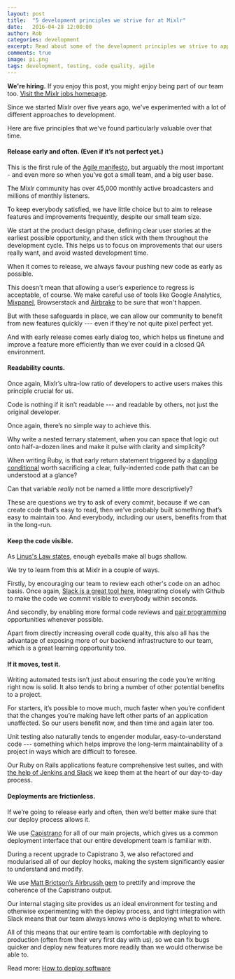 ```yaml
---
layout: post
title:  "5 development principles we strive for at Mixlr"
date:   2016-04-28 12:00:00
author: Rob
categories: development
excerpt: Read about some of the development principles we strive to apply at Mixlr, including early release cycle, highly readable code, and more.
comments: true
image: pi.png
tags: development, testing, code quality, agile
---
```


<a name="top"></a>
<p class="info_block"><strong>We're hiring.</strong> If you enjoy this post, you might enjoy being part of our team too. <a href="/jobs">Visit the Mixlr jobs homepage</a>.</p>

Since we started Mixlr over five years ago, we've experimented with a lot of different approaches to development.

Here are five principles that we've found particularly valuable over that time.

#### Release early and often. (Even if it’s not perfect yet.)

This is the first rule of the [Agile manifesto](http://agilemanifesto.org/principles.html), but arguably the most important - and even more so when you’ve got a small team, and a big user base.

The Mixlr community has over 45,000 monthly active broadcasters and millions of monthly listeners.

To keep everybody satisfied, we have little choice but to aim to release features and improvements frequently, despite our small team size.

We start at the product design phase, defining clear user stories at the earliest possible opportunity, and then stick with them throughout the development cycle. This helps us to focus on improvements that our users really want, and avoid wasted development time.

When it comes to release, we always favour pushing new code as early as possible.

This doesn't mean that allowing a user’s experience to regress is acceptable, of course. We make careful use of tools like Google Analytics, [Mixpanel](http://www.mixpanel.com), Browserstack and [Airbrake](http://www.airbrake.io) to be sure that won't happen.

But with these safeguards in place, we can allow our community to benefit from new features quickly --- even if they're not quite pixel perfect yet.

And with early release comes early dialog too, which helps us finetune and improve a feature more efficiently than we ever could in a closed QA environment.

#### Readability counts.

Once again, Mixlr’s ultra-low ratio of developers to active users makes this principle crucial for us.

Code is nothing if it isn’t readable --- and readable by others, not just the original developer.

Once again, there’s no simple way to achieve this.

Why write a nested ternary statement, when you can space that logic out onto half-a-dozen lines and make it pulse with clarity and simplicity?

When writing Ruby, is that early return statement triggered by a [dangling conditional](http://seejohncode.com/2012/07/31/ruby-gotcha-single-line-conditionals/) worth sacrificing a clear, fully-indented code path that can be understood at a glance?

Can that variable _really_ not be named a little more descriptively?

These are questions we try to ask of every commit, because if we can create code that’s easy to read, then we’ve probably built something that’s easy to maintain too. And everybody, including our users, benefits from that in the long-run.

#### Keep the code visible.

As [Linus's Law states](http://www.exceptionnotfound.net/fundamental-laws-of-software-development/), enough eyeballs make all bugs shallow.

We try to learn from this at Mixlr in a couple of ways.

Firstly, by encouraging our team to review each other's code on an adhoc basis. Once again, [Slack is a great tool here](http://konrad-reiche.com/2015/12/26/continuous-code-review-with-github-and-slack.html), integrating closely with Github to make the code we commit visible to everybody within seconds.

And secondly, by enabling more formal code reviews and [pair programming](http://guide.agilealliance.org/guide/pairing.html) opportunities whenever possible.

Apart from directly increasing overall code quality, this also all has the advantage of exposing more of our backend infrastructure to our team, which is a great learning opportunity too.

#### If it moves, test it.

Writing automated tests isn’t just about ensuring the code you’re writing right now is solid. It also tends to bring a number of other potential benefits to a project.

For starters, it’s possible to move much, much faster when you’re confident that the changes you’re making have left other parts of an application unaffected. So our users benefit now, and then time and again later too.

Unit testing also naturally tends to engender modular, easy-to-understand code --- something which helps improve the long-term maintainability of a project in ways which are difficult to foresee.

Our Ruby on Rails applications feature comprehensive test suites, and with [the help of Jenkins and Slack](http://tech.mixlr.com/development/2016/02/09/five-ways-to-use-slack-jenkins.html) we keep them at the heart of our day-to-day process.

#### Deployments are frictionless.

If we’re going to release early and often, then we’d better make sure that our deploy process allows it.

We use [Capistrano](http://capistranorb.com/) for all of our main projects, which gives us a common deployment interface that our entire development team is familiar with.

During a recent upgrade to Capistrano 3, we also refactored and modularised all of our deploy hooks, making the system significantly easier to understand and modify.

We use [Matt Brictson’s Airbrussh gem](https://github.com/mattbrictson/airbrussh) to prettify and improve the coherence of the Capistrano output.

Our internal staging site provides us an ideal environment for testing and otherwise experimenting with the deploy process, and tight integration with Slack means that our team always knows who is deploying what to where.

All of this means that our entire team is comfortable with deploying to production (often from their very first day with us), so we can fix bugs quicker and deploy new features more readily than we would otherwise be able to.

Read more: [How to deploy software](https://zachholman.com/posts/deploying-software)


